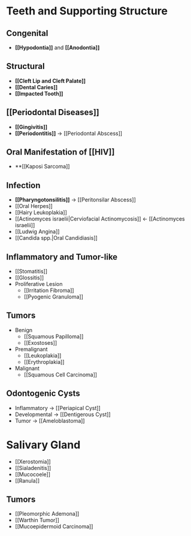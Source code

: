 # Teeth and Supporting Structure
## Congenital
- **[[Hypodontia]]** and **[[Anodontia]]**

## Structural
- **[[Cleft Lip and Cleft Palate]]**
- **[[Dental Caries]]**
- **[[Impacted Tooth]]**

## [[Periodontal Diseases]]
- **[[Gingivitis]]**
- **[[Periodontitis]]** -> [[Periodontal Abscess]]

## Oral Manifestation of [[HIV]]
- **[[Kaposi Sarcoma]]

## Infection
- **[[Pharyngotonsilitis]]** -> [[Peritonsilar Abscess]]
- [[Oral Herpes]]
- [[Hairy Leukoplakia]]
- [[Actinomyces israelii|Cerviofacial Actinomycosis]] <- [[Actinomyces israelii]]
- [[Ludwig Angina]]
- [[Candida spp.|Oral Candidiasis]]

## Inflammatory and Tumor-like
- [[Stomatitis]]
- [[Glossitis]]
- Proliferative Lesion
	- [[Irritation Fibroma]]
	- [[Pyogenic Granuloma]]

## Tumors
- Benign
	- [[Squamous Papilloma]]
	- [[Exostoses]]
- Premalignant
	- [[Leukoplakia]]
	- [[Erythroplakia]]
- Malignant
	- [[Squamous Cell Carcinoma]]

## Odontogenic Cysts
- Inflammatory -> [[Periapical Cyst]]
- Developmental -> [[Dentigerous Cyst]]
- Tumor -> [[Ameloblastoma]]


# Salivary Gland
- [[Xerostomia]]
- [[Sialadenitis]]
- [[Mucocoele]]
- [[Ranula]]

## Tumors
- [[Pleomorphic Ademona]]
- [[Warthin Tumor]]
- [[Mucoepidermoid Carcinoma]]